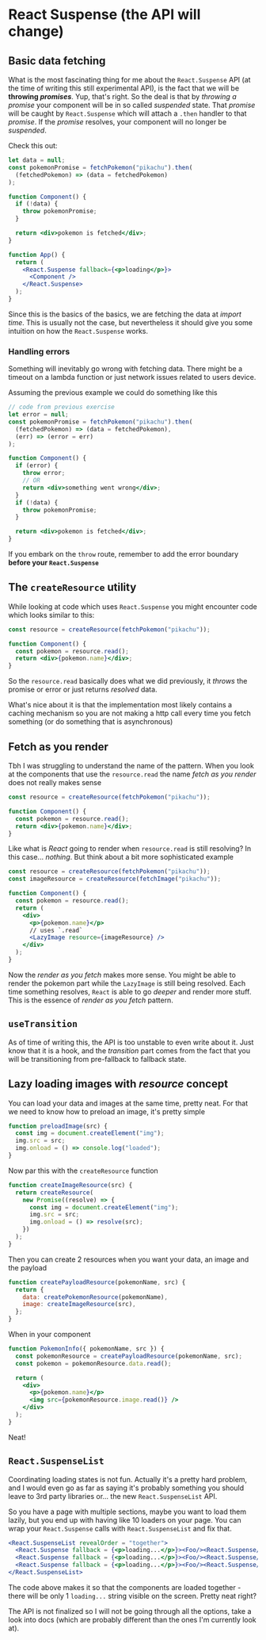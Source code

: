 # React Suspense (the API will change)

## Basic data fetching

What is the most fascinating thing for me about the `React.Suspense` API (at the time of writing this still experimental API), is the fact that we will be **throwing _promises_**. Yup, that's right. So the deal is that by _throwing a promise_ your component will be in so called _suspended_ state. That _promise_ will be caught by `React.Suspense` which will attach a `.then` handler to that _promise_. If the _promise_ resolves, your component will no longer be _suspended_.

Check this out:

```jsx
let data = null;
const pokemonPromise = fetchPokemon("pikachu").then(
  (fetchedPokemon) => (data = fetchedPokemon)
);

function Component() {
  if (!data) {
    throw pokemonPromise;
  }

  return <div>pokemon is fetched</div>;
}

function App() {
  return (
    <React.Suspense fallback={<p>loading</p>}>
      <Component />
    </React.Suspense>
  );
}
```

Since this is the basics of the basics, we are fetching the data at _import time_. This is usually not the case, but nevertheless it should give you some intuition on how the `React.Suspense` works.

### Handling errors

Something will inevitably go wrong with fetching data. There might be a timeout on a lambda function or just network issues related to users device.

Assuming the previous example we could do something like this

```jsx
// code from previous exercise
let error = null;
const pokemonPromise = fetchPokemon("pikachu").then(
  (fetchedPokemon) => (data = fetchedPokemon),
  (err) => (error = err)
);

function Component() {
  if (error) {
    throw error;
    // OR
    return <div>something went wrong</div>;
  }
  if (!data) {
    throw pokemonPromise;
  }

  return <div>pokemon is fetched</div>;
}
```

If you embark on the `throw` route, remember to add the error boundary **before your `React.Suspense`**

## The `createResource` utility

While looking at code which uses `React.Suspense` you might encounter code which looks similar to this:

```jsx
const resource = createResource(fetchPokemon("pikachu"));

function Component() {
  const pokemon = resource.read();
  return <div>{pokemon.name}</div>;
}
```

So the `resource.read` basically does what we did previously, it _throws_ the promise or error or just returns _resolved_ data.

What's nice about it is that the implementation most likely contains a caching mechanism so you are not making a http call every time you fetch something (or do something that is asynchronous)

## Fetch as you render

Tbh I was struggling to understand the name of the pattern. When you look at the components that use the `resource.read` the name _fetch as you render_ does not really makes sense

```jsx
const resource = createResource(fetchPokemon("pikachu"));

function Component() {
  const pokemon = resource.read();
  return <div>{pokemon.name}</div>;
}
```

Like what is _React_ going to render when `resource.read` is still resolving? In this case... _nothing_. But think about a bit more sophisticated example

```jsx
const resource = createResource(fetchPokemon("pikachu"));
const imageResource = createResource(fetchImage("pikachu"));

function Component() {
  const pokemon = resource.read();
  return (
    <div>
      <p>{pokemon.name}</p>
      // uses `.read`
      <LazyImage resource={imageResource} />
    </div>
  );
}
```

Now the _render as you fetch_ makes more sense. You might be able to render the pokemon part while the `LazyImage` is still being resolved. Each time something resolves, `React` is able to go _deeper_ and render more stuff. This is the essence of
_render as you fetch_ pattern.

## `useTransition`

As of time of writing this, the API is too unstable to even write about it. Just know that it is a hook, and the _transition_ part comes from the fact that you will be transitioning from pre-fallback to fallback state.

## Lazy loading images with _resource_ concept

You can load your data and images at the same time, pretty neat. For that we need to know how to preload an image, it's pretty simple

```js
function preloadImage(src) {
  const img = document.createElement("img");
  img.src = src;
  img.onload = () => console.log("loaded");
}
```

Now par this with the `createResource` function

```js
function createImageResource(src) {
  return createResource(
    new Promise((resolve) => {
      const img = document.createElement("img");
      img.src = src;
      img.onload = () => resolve(src);
    })
  );
}
```

Then you can create 2 resources when you want your data, an image and the payload

```js
function createPayloadResource(pokemonName, src) {
  return {
    data: createPokemonResource(pokemonName),
    image: createImageResource(src),
  };
}
```

When in your component

```jsx
function PokemonInfo({ pokemonName, src }) {
  const pokemonResource = createPayloadResource(pokemonName, src);
  const pokemon = pokemonResource.data.read();

  return (
    <div>
      <p>{pokemon.name}</p>
      <img src={pokemonResource.image.read()} />
    </div>
  );
}
```

Neat!

## `React.SuspenseList`

Coordinating loading states is not fun. Actually it's a pretty hard problem, and I would even go as far as saying it's probably something you should leave to 3rd party libraries or... the new `React.SuspenseList` API.

So you have a page with multiple sections, maybe you want to load them lazily, but you end up with having like 10 loaders on your page. You can wrap your `React.Suspense` calls with `React.SuspenseList` and fix that.

```jsx
<React.SuspenseList revealOrder = "together">
  <React.Suspense fallback = {<p>loading...</p>}><Foo/><React.Suspense/>
  <React.Suspense fallback = {<p>loading...</p>}><Foo/><React.Suspense/>
  <React.Suspense fallback = {<p>loading...</p>}><Foo/><React.Suspense/>
</React.SuspenseList>
```

The code above makes it so that the components are loaded together - there will be only 1 `loading...` string visible on the screen. Pretty neat right?

The API is not finalized so I will not be going through all the options, take a look into docs (which are probably different than the ones I'm currently look at).

